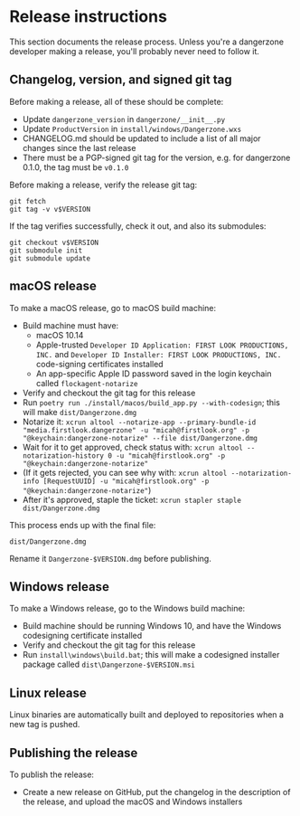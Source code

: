 # Release instructions

This section documents the release process. Unless you're a dangerzone developer making a release, you'll probably never need to follow it.

## Changelog, version, and signed git tag

Before making a release, all of these should be complete:

* Update `dangerzone_version` in `dangerzone/__init__.py`
* Update `ProductVersion` in `install/windows/Dangerzone.wxs`
* CHANGELOG.md should be updated to include a list of all major changes since the last release
* There must be a PGP-signed git tag for the version, e.g. for dangerzone 0.1.0, the tag must be `v0.1.0`

Before making a release, verify the release git tag:

```
git fetch
git tag -v v$VERSION
```

If the tag verifies successfully, check it out, and also its submodules:

```
git checkout v$VERSION
git submodule init
git submodule update
```

## macOS release

To make a macOS release, go to macOS build machine:

- Build machine must have:
  - macOS 10.14
  - Apple-trusted `Developer ID Application: FIRST LOOK PRODUCTIONS, INC.` and `Developer ID Installer: FIRST LOOK PRODUCTIONS, INC.` code-signing certificates installed
  - An app-specific Apple ID password saved in the login keychain called `flockagent-notarize`
- Verify and checkout the git tag for this release
- Run `poetry run ./install/macos/build_app.py --with-codesign`; this will make `dist/Dangerzone.dmg`
- Notarize it: `xcrun altool --notarize-app --primary-bundle-id "media.firstlook.dangerzone" -u "micah@firstlook.org" -p "@keychain:dangerzone-notarize" --file dist/Dangerzone.dmg`
- Wait for it to get approved, check status with: `xcrun altool --notarization-history 0 -u "micah@firstlook.org" -p "@keychain:dangerzone-notarize"`
- (If it gets rejected, you can see why with: `xcrun altool --notarization-info [RequestUUID] -u "micah@firstlook.org" -p "@keychain:dangerzone-notarize"`)
- After it's approved, staple the ticket: `xcrun stapler staple dist/Dangerzone.dmg`

This process ends up with the final file:

```
dist/Dangerzone.dmg
```

Rename it `Dangerzone-$VERSION.dmg` before publishing.

## Windows release

To make a Windows release, go to the Windows build machine:

- Build machine should be running Windows 10, and have the Windows codesigning certificate installed
- Verify and checkout the git tag for this release
- Run `install\windows\build.bat`; this will make a codesigned installer package called `dist\Dangerzone-$VERSION.msi`

## Linux release

Linux binaries are automatically built and deployed to repositories when a new tag is pushed.

## Publishing the release

To publish the release:

- Create a new release on GitHub, put the changelog in the description of the release, and upload the macOS and Windows installers